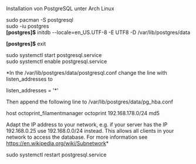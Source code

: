 Installation von PostgreSQL unter Arch Linux  

sudo pacman -S postgresql  
sudo -iu postgres  
**[postgres]$** initdb --locale=en_US.UTF-8 -E UTF8 -D /var/lib/postgres/data

**[postgres]$** exit  

sudo systemctl start postgresql.service  
sudo systemctl enable postgresql.service


*In the /var/lib/postgres/data/postgresql.conf change the line with listen_addresses to

listen_addresses = '*'

Then append the following line to /var/lib/postgres/data/pg_hba.conf

host octoprint_filamentmanager octoprint 192.168.178.0/24 md5

Adapt the IP address to your network, e.g. if your server has the IP 192.168.0.25 use 192.168.0.0/24 instead. This allows all clients in your network to access the database. For more information see https://en.wikipedia.org/wiki/Subnetwork*

sudo systemctl restart postgresql.service
